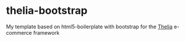 thelia-bootstrap
================

My template based on html5-boilerplate with bootstrap for the [Thelia](http://thelia.net) e-commerce framework
